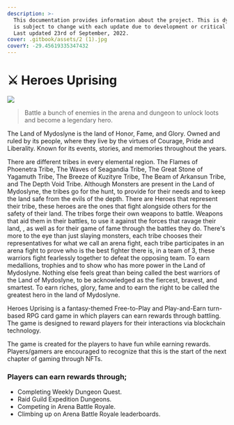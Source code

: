 ```yaml
---
description: >-
  This documentation provides information about the project. This is dynamic and
  is subject to change with each update due to development or critical events.
  Last updated 23rd of September, 2022.
cover: .gitbook/assets/2 (1).jpg
coverY: -29.45619335347432
---
```


# ⚔ Heroes Uprising



![](.gitbook/assets/Banner\_-Med.jpg)

> Battle a bunch of enemies in the arena and dungeon to unlock loots and become a legendary hero.

The Land of Mydoslyne is the land of Honor, Fame, and Glory. Owned and ruled by its people, where they live by the virtues of Courage, Pride and Liberality. Known for its events, stories, and memories throughout the years.&#x20;

There are different tribes in every elemental region. The Flames of Phoenetra Tribe, The Waves of Seagandia Tribe, The Great Stone of Yagamuth Tribe, The Breeze of Kuzityre Tribe, The Beam of Arkansun Tribe, and The Depth Void Tribe. Although Monsters are present in the Land of Mydoslyne, the tribes go for the hunt, to provide for their needs and to keep the land safe from the evils of the depth. There are Heroes that represent their tribe, these heroes are the ones that fight alongside others for the safety of their land. The tribes forge their own weapons to battle. Weapons that aid them in their battles, to use it against the forces that ravage their land, , as well as for their game of fame through the battles they do. There's more to the eye than just slaying monsters, each tribe chooses their representatives for what we call an arena fight, each tribe participates in an arena fight to prove who is the best fighter there is, in a team of 3, these warriors fight fearlessly together to defeat the opposing team. To earn medallions, trophies and to show who has more power in the Land of Mydoslyne. Nothing else feels great than being called the best warriors of the Land of Mydoslyne, to be acknowledged as the fiercest, bravest, and smartest. To earn riches, glory, fame and to earn the right to be called the greatest hero in the land of Mydoslyne.

Heroes Uprising is a fantasy-themed Free-to-Play and Play-and-Earn turn-based RPG card game in which players can earn rewards through battling. The game is designed to reward players for their interactions via blockchain technology.

The game is created for the players to have fun while earning rewards. Players/gamers are encouraged to recognize that this is the start of the next chapter of gaming through NFTs.



### Players can earn rewards through;

* Completing Weekly Dungeon Quest.
* Raid Guild Expedition Dungeons.
* Competing in Arena Battle Royale.
* Climbing up on Arena Battle Royale leaderboards.
